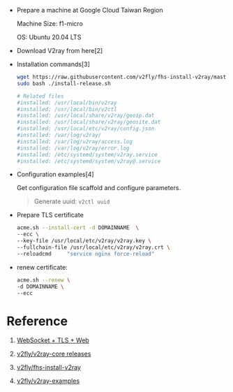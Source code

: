 - Prepare a machine at Google Cloud Taiwan Region

    Machine Size: f1-micro

    OS: Ubuntu 20.04 LTS

- Download V2ray from here[2]

- Installation commands[3]

  ``` bash
  wget https://raw.githubusercontent.com/v2fly/fhs-install-v2ray/master/install-release.sh
  sudo bash ./install-release.sh

  # Related files
  #installed: /usr/local/bin/v2ray
  #installed: /usr/local/bin/v2ctl
  #installed: /usr/local/share/v2ray/geoip.dat
  #installed: /usr/local/share/v2ray/geosite.dat
  #installed: /usr/local/etc/v2ray/config.json
  #installed: /var/log/v2ray/
  #installed: /var/log/v2ray/access.log
  #installed: /var/log/v2ray/error.log
  #installed: /etc/systemd/system/v2ray.service
  #installed: /etc/systemd/system/v2ray@.service
  ```


- Configuration examples[4]

  Get configuration file scaffold and configure parameters.
  
  > Generate uuid: `v2ctl uuid`

- Prepare TLS certificate

  ``` bash
  acme.sh --install-cert -d DOMAINNAME  \
  --ecc \
  --key-file /usr/local/etc/v2ray/v2ray.key \
  --fullchain-file /usr/local/etc/v2ray/v2ray.crt \
  --reloadcmd     "service nginx force-reload"
  ```

- renew certificate: 

  ``` bash
  acme.sh --renew \
  -d DOMAINNAME \
  --ecc
  ```


# Reference 

1. [ WebSocket + TLS + Web](https://guide.v2fly.org/advanced/wss_and_web.html)

2. [v2fly/v2ray-core releases](https://github.com/v2fly/v2ray-core/releases)


3. [v2fly/fhs-install-v2ray](https://github.com/v2fly/fhs-install-v2ray)


4. [v2fly/v2ray-examples](https://github.com/v2fly/v2ray-examples)
